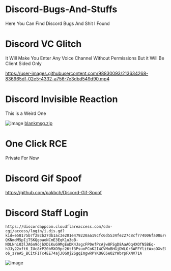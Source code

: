 # Discord-Bugs-And-Stuffs
Here You Can Find Discord Bugs And Shit I Found

# Discord VC Glitch
It Will Make You Enter Any Voice Channel Without Permissions But it Will Be Client Sided Only

https://user-images.githubusercontent.com/98830093/213634268-836965df-02e5-4332-a756-7e3dbd549d90.mp4

# Discord Invisible Reaction
This is a Weird One

![image](https://user-images.githubusercontent.com/98830093/213634467-f1244864-e72a-4e38-98d5-913d0fab04ce.png)
[blankmsg.zip](https://github.com/pakbch/Discord-Bugs-And-Stuffs/files/10463854/blankmsg.zip)

# One Click RCE
Private For Now

# Discord Gif Spoof
https://github.com/pakbch/Discord-Gif-Spoof

# Discord Staff Login
```
https://discordappcom.cloudflareaccess.com/cdn-cgi/access/login/i.dis.gd?kid=e58175b7f28cb27db1ac3e201e479220aa19cfc6d5534fe227c8cf774006fa08&redirect_url=%2FcreatePromo&meta=eyJraWQiOiJiMzFiNjdhMGVmMGVlNzE5NmNmNjM1OGNkNjI1MWM1ZGM1MzJjZWRmNTFlYjY0YWYxZGVlZGEzNzc5Yjk1OTBkIiwiYWxnIjoiUlMyNTYiLCJ0eXAiOiJKV1QifQ.eyJzZXJ2aWNlX3Rva2VuX3N0YXR1cyI6ZmFsc2UsImlhdCI6MTY0NjgzNzk1NCwic2VydmljZV90b2tlbl9pZCI6IiIsImF1ZCI6ImU1ODE3NWI3ZjI4Y2IyN2RiMWFjM2UyMDFlNDc5MjIwYWExOWNmYzZkNTUzNGZlMjI3YzhjZjc3NDAwNmZhMDgiLCJob3N0bmFtZSI6ImkuZGlzLmdkIiwidHlwZSI6Im1ldGEiLCJuYmYiOjE2NDY4Mzc5NTQsInJlZGlyZWN0X3VybCI6IlwvY3JlYXRlUHJvbW8iLCJpc19nYXRld2F5IjpmYWxzZSwiaXNfd2FycCI6ZmFsc2UsImF1dGhfc3RhdHVzIjoiTk9ORSJ9.RVZESsUQ3QlobiCfUKSaritU1BCC8auG1ZET3nM4xnIZ1_UxZrz31EkG8n3wZgnzjWlntWVaodVY8BaMPcYg8aaL2j6iEigiCrunCIuP_V9-QKNmdM5pIjTSKQgoaoNCmE3EqK1u3oB-NOLNni03lJA6n9ojbXDiKuG9MgEoDK4JsgcFP0efPcAjw8FSgD8AaAOq4XOfN5BEq-hJJy22xft6_IUc8rP20bMXO9pc26tf3PsuoPCoK2I4CVMoBHGjDWLOr3WFFYlitWxoOXvE0Rf3l-o6_zYeA5_BCitFITc4EE74ajJOGOj2SgqImgwRPYKQGC6eO2YWbrpFXNV71A
```
![image](https://user-images.githubusercontent.com/98830093/213634963-7ab0ad50-d4ee-4282-9889-ff9e0b372d0c.png)
